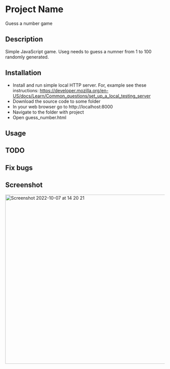 # Project Name
Guess a number game
## Description
Simple JavaScript game. Useg needs to guess a numner from 1 to 100 randomly generated.

## Installation
- Install and run simple local HTTP server. For, example see these instructions:
https://developer.mozilla.org/en-US/docs/Learn/Common_questions/set_up_a_local_testing_server
- Download the source code to some folder
- In your web browser go to http://localhost:8000
- Navigate to the folder with project
- Open guess_number.html

## Usage



## TODO


## Fix bugs

    
## Screenshot 

<img width="534" alt="Screenshot 2022-10-07 at 14 20 21" src="https://user-images.githubusercontent.com/42982515/194541663-1490bb2e-9297-4750-bc71-884f3741a3ce.png">

